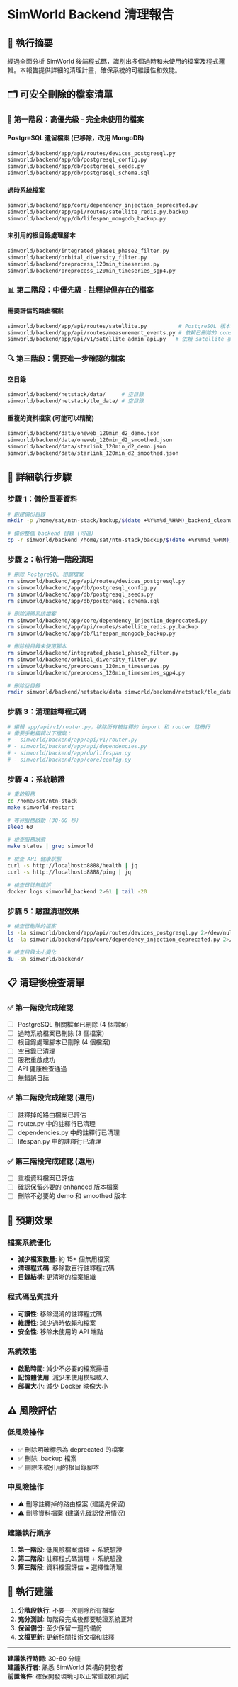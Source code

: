 # SimWorld Backend 清理報告

## 🎯 執行摘要

經過全面分析 SimWorld 後端程式碼，識別出多個過時和未使用的檔案及程式邏輯。本報告提供詳細的清理計畫，確保系統的可維護性和效能。

## 🗂️ 可安全刪除的檔案清單

### 🚨 第一階段：高優先級 - 完全未使用的檔案

#### PostgreSQL 遺留檔案 (已移除，改用 MongoDB)
```bash
simworld/backend/app/api/routes/devices_postgresql.py
simworld/backend/app/db/postgresql_config.py  
simworld/backend/app/db/postgresql_seeds.py
simworld/backend/app/db/postgresql_schema.sql
```

#### 過時系統檔案
```bash
simworld/backend/app/core/dependency_injection_deprecated.py
simworld/backend/app/api/routes/satellite_redis.py.backup
simworld/backend/app/db/lifespan_mongodb_backup.py
```

#### 未引用的根目錄處理腳本
```bash
simworld/backend/integrated_phase1_phase2_filter.py
simworld/backend/orbital_diversity_filter.py
simworld/backend/preprocess_120min_timeseries.py
simworld/backend/preprocess_120min_timeseries_sgp4.py
```

### 📊 第二階段：中優先級 - 註釋掉但存在的檔案

#### 需要評估的路由檔案
```bash
simworld/backend/app/api/routes/satellite.py          # PostgreSQL 版本
simworld/backend/app/api/routes/measurement_events.py # 依賴已刪除的 constellation_manager
simworld/backend/app/api/v1/satellite_admin_api.py   # 依賴 satellite 模組
```

### 🔍 第三階段：需要進一步確認的檔案

#### 空目錄
```bash
simworld/backend/netstack/data/     # 空目錄
simworld/backend/netstack/tle_data/ # 空目錄
```

#### 重複的資料檔案 (可能可以精簡)
```bash
simworld/backend/data/oneweb_120min_d2_demo.json
simworld/backend/data/oneweb_120min_d2_smoothed.json  
simworld/backend/data/starlink_120min_d2_demo.json
simworld/backend/data/starlink_120min_d2_smoothed.json
```

## 🧹 詳細執行步驟

### 步驟 1：備份重要資料
```bash
# 創建備份目錄
mkdir -p /home/sat/ntn-stack/backup/$(date +%Y%m%d_%H%M)_backend_cleanup

# 備份整個 backend 目錄 (可選)
cp -r simworld/backend /home/sat/ntn-stack/backup/$(date +%Y%m%d_%H%M)_backend_cleanup/
```

### 步驟 2：執行第一階段清理
```bash
# 刪除 PostgreSQL 相關檔案
rm simworld/backend/app/api/routes/devices_postgresql.py
rm simworld/backend/app/db/postgresql_config.py
rm simworld/backend/app/db/postgresql_seeds.py
rm simworld/backend/app/db/postgresql_schema.sql

# 刪除過時系統檔案
rm simworld/backend/app/core/dependency_injection_deprecated.py
rm simworld/backend/app/api/routes/satellite_redis.py.backup
rm simworld/backend/app/db/lifespan_mongodb_backup.py

# 刪除根目錄未使用腳本
rm simworld/backend/integrated_phase1_phase2_filter.py
rm simworld/backend/orbital_diversity_filter.py
rm simworld/backend/preprocess_120min_timeseries.py
rm simworld/backend/preprocess_120min_timeseries_sgp4.py

# 刪除空目錄
rmdir simworld/backend/netstack/data simworld/backend/netstack/tle_data simworld/backend/netstack 2>/dev/null || true
```

### 步驟 3：清理註釋程式碼
```bash
# 編輯 app/api/v1/router.py，移除所有被註釋的 import 和 router 註冊行
# 需要手動編輯以下檔案：
# - simworld/backend/app/api/v1/router.py
# - simworld/backend/app/api/dependencies.py  
# - simworld/backend/app/db/lifespan.py
# - simworld/backend/app/core/config.py
```

### 步驟 4：系統驗證
```bash
# 重啟服務
cd /home/sat/ntn-stack
make simworld-restart

# 等待服務啟動 (30-60 秒)
sleep 60

# 檢查服務狀態
make status | grep simworld

# 檢查 API 健康狀態
curl -s http://localhost:8888/health | jq
curl -s http://localhost:8888/ping | jq

# 檢查日誌無錯誤
docker logs simworld_backend 2>&1 | tail -20
```

### 步驟 5：驗證清理效果
```bash
# 檢查已刪除的檔案
ls -la simworld/backend/app/api/routes/devices_postgresql.py 2>/dev/null || echo "✅ PostgreSQL 路由已刪除"
ls -la simworld/backend/app/core/dependency_injection_deprecated.py 2>/dev/null || echo "✅ 過時依賴注入已刪除"

# 檢查目錄大小變化
du -sh simworld/backend/
```

## 📋 清理後檢查清單

### ✅ 第一階段完成確認
- [ ] PostgreSQL 相關檔案已刪除 (4 個檔案)
- [ ] 過時系統檔案已刪除 (3 個檔案)  
- [ ] 根目錄處理腳本已刪除 (4 個檔案)
- [ ] 空目錄已清理
- [ ] 服務重啟成功
- [ ] API 健康檢查通過
- [ ] 無錯誤日誌

### ✅ 第二階段完成確認 (選用)
- [ ] 註釋掉的路由檔案已評估
- [ ] router.py 中的註釋行已清理
- [ ] dependencies.py 中的註釋行已清理
- [ ] lifespan.py 中的註釋行已清理

### ✅ 第三階段完成確認 (選用)
- [ ] 重複資料檔案已評估
- [ ] 確認保留必要的 enhanced 版本檔案
- [ ] 刪除不必要的 demo 和 smoothed 版本

## 🎯 預期效果

### 檔案系統優化
- **減少檔案數量**: 約 15+ 個無用檔案
- **清理程式碼**: 移除數百行註釋程式碼
- **目錄結構**: 更清晰的檔案組織

### 程式碼品質提升
- **可讀性**: 移除混淆的註釋程式碼
- **維護性**: 減少過時依賴和檔案
- **安全性**: 移除未使用的 API 端點

### 系統效能
- **啟動時間**: 減少不必要的檔案掃描
- **記憶體使用**: 減少未使用模組載入
- **部署大小**: 減少 Docker 映像大小

## ⚠️ 風險評估

### 低風險操作
- ✅ 刪除明確標示為 deprecated 的檔案
- ✅ 刪除 .backup 檔案
- ✅ 刪除未被引用的根目錄腳本

### 中風險操作  
- ⚠️ 刪除註釋掉的路由檔案 (建議先保留)
- ⚠️ 刪除資料檔案 (建議先確認使用情況)

### 建議執行順序
1. **第一階段**: 低風險檔案清理 + 系統驗證
2. **第二階段**: 註釋程式碼清理 + 系統驗證  
3. **第三階段**: 資料檔案評估 + 選擇性清理

## 🚀 執行建議

1. **分階段執行**: 不要一次刪除所有檔案
2. **充分測試**: 每階段完成後都要驗證系統正常
3. **保留備份**: 至少保留一週的備份
4. **文檔更新**: 更新相關技術文檔和註釋

---

**建議執行時間**: 30-60 分鐘  
**建議執行者**: 熟悉 SimWorld 架構的開發者  
**前置條件**: 確保開發環境可以正常重啟和測試
